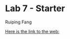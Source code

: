 # Lab 7 - Starter

Ruiping Fang

[Here is the link to the web:](https://ruiping-fang.github.io/lab7-starter/)
